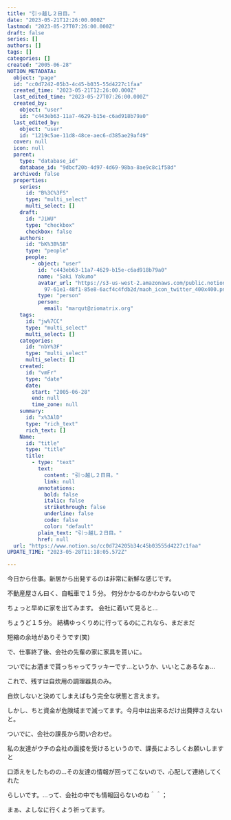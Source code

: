 ```yaml
---
title: "引っ越し２日目。"
date: "2023-05-21T12:26:00.000Z"
lastmod: "2023-05-27T07:26:00.000Z"
draft: false
series: []
authors: []
tags: []
categories: []
created: "2005-06-28"
NOTION_METADATA:
  object: "page"
  id: "cc0d7242-05b3-4c45-b035-55d4227c1faa"
  created_time: "2023-05-21T12:26:00.000Z"
  last_edited_time: "2023-05-27T07:26:00.000Z"
  created_by:
    object: "user"
    id: "c443eb63-11a7-4629-b15e-c6ad918b79a0"
  last_edited_by:
    object: "user"
    id: "1219c5ae-11d8-48ce-aec6-d385ae29af49"
  cover: null
  icon: null
  parent:
    type: "database_id"
    database_id: "9dbcf20b-4d97-4d69-98ba-8ae9c8c1f58d"
  archived: false
  properties:
    series:
      id: "B%3C%3FS"
      type: "multi_select"
      multi_select: []
    draft:
      id: "JiWU"
      type: "checkbox"
      checkbox: false
    authors:
      id: "bK%3B%5B"
      type: "people"
      people:
        - object: "user"
          id: "c443eb63-11a7-4629-b15e-c6ad918b79a0"
          name: "Saki Yakumo"
          avatar_url: "https://s3-us-west-2.amazonaws.com/public.notion-static.com/3ad1c4\
            97-61e1-48f1-85e8-6acf4c4fdb2d/maoh_icon_twitter_400x400.png"
          type: "person"
          person:
            email: "marqut@ziomatrix.org"
    tags:
      id: "jw%7CC"
      type: "multi_select"
      multi_select: []
    categories:
      id: "nbY%3F"
      type: "multi_select"
      multi_select: []
    created:
      id: "vmFr"
      type: "date"
      date:
        start: "2005-06-28"
        end: null
        time_zone: null
    summary:
      id: "x%3AlD"
      type: "rich_text"
      rich_text: []
    Name:
      id: "title"
      type: "title"
      title:
        - type: "text"
          text:
            content: "引っ越し２日目。"
            link: null
          annotations:
            bold: false
            italic: false
            strikethrough: false
            underline: false
            code: false
            color: "default"
          plain_text: "引っ越し２日目。"
          href: null
  url: "https://www.notion.so/cc0d724205b34c45b03555d4227c1faa"
UPDATE_TIME: "2023-05-28T11:18:05.572Z"

---
```

<link rel="stylesheet" href="https://cdn.jsdelivr.net/npm/katex@0.16.2/dist/katex.min.css" integrity="sha384-bYdxxUwYipFNohQlHt0bjN/LCpueqWz13HufFEV1SUatKs1cm4L6fFgCi1jT643X" crossorigin="anonymous">


今日から仕事。新居から出発するのは非常に新鮮な感じです。


不動産屋さん曰く、自転車で１５分。 何分かかるのかわからないので


ちょっと早めに家を出てみます。 会社に着いて見ると…


ちょうど１５分。 結構ゆっくりめに行ってるのにこれなら、まだまだ


短縮の余地がありそうです(笑)


で、仕事終了後、会社の先輩の家に家具を貰いに。


ついでにお酒まで貰っちゃってラッキーです…というか、いいとこあるなぁ…


これで、残すは自炊用の調理器具のみ。


自炊しないと決めてしまえばもう完全な状態と言えます。


しかし、ちと資金が危険域まで減ってます。今月中は出来るだけ出費押さえないと。


ついでに、会社の課長から問い合わせ。


私の友達がウチの会社の面接を受けるというので、課長によろしくお願いしますと


口添えをしたものの…その友達の情報が回ってこないので、心配して連絡してくれた


らしいです。…って、会社の中でも情報回らないのね＾＾；


まぁ、よしなに行くよう祈ってます。

